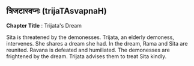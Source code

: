 ## त्रिजटास्वप्नः (trijaTAsvapnaH)
**Chapter Title** : Trijata's Dream

Sita is threatened by the demonesses. Trijata, an elderly demoness, intervenes. She shares a dream she had. In the dream, Rama and Sita are reunited. Ravana is defeated and humiliated. The demonesses are frightened by the dream. Trijata advises them to treat Sita kindly.